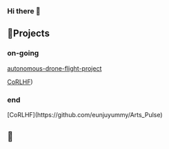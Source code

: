 ### Hi there 👋
<h2>🔭Projects</h2>
<h3>on-going</h3>

[autonomous-drone-flight-project](https://github.com/eunjuyummy/autonomous-drone-flight-project)

[CoRLHF](https://github.com/eunjuyummy/AI_Project_CoRLHF))

<h3>end</h3>
[CoRLHF](https://github.com/eunjuyummy/Arts_Pulse)


<h2>📘</h2>


<!--
**eunjuyummy/eunjuyummy** is a ✨ _special_ ✨ repository because its `README.md` (this file) appears on your GitHub profile.

Here are some ideas to get you started:

- 🔭 I’m currently working on ...
- 🌱 I’m currently learning ...
- 👯 I’m looking to collaborate on ...
- 🤔 I’m looking for help with ...
- 💬 Ask me about ...
- 📫 How to reach me: ...
- 😄 Pronouns: ...
- ⚡ Fun fact: ...
-->
